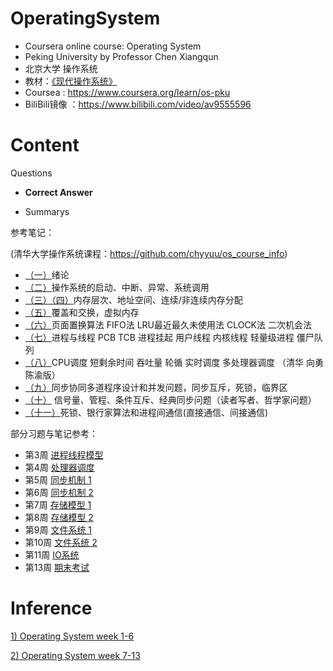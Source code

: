 
 OperatingSystem
====================

- Coursera online course: Operating System
- Peking University by Professor Chen Xiangqun
- 北京大学 操作系统
- 教材：[《现代操作系统》](https://www.amazon.cn/dp/B002GKAMFA/)
- Coursea : https://www.coursera.org/learn/os-pku
- BiliBili镜像 ：https://www.bilibili.com/video/av9555596

# Content
Questions
* **Correct Answer**

* Summarys

参考笔记：

(清华大学操作系统课程：https://github.com/chyyuu/os_course_info)

- [（一）](https://blog.csdn.net/github_36487770/article/details/54924928)绪论
- [（二）](https://blog.csdn.net/github_36487770/article/details/54925696)操作系统的启动、中断、异常、系统调用
- [（三）（四）](https://blog.csdn.net/github_36487770/article/details/54933265)内存层次、地址空间、连续/非连续内存分配
- [（五）](https://blog.csdn.net/github_36487770/article/details/54934919)覆盖和交换，虚拟内存
- [（六）](https://blog.csdn.net/github_36487770/article/details/59127556)页面置换算法 FIFO法 LRU最近最久未使用法 CLOCK法 二次机会法
- [（七）](https://blog.csdn.net/github_36487770/article/details/60144610)进程与线程 PCB TCB 进程挂起 用户线程 内核线程 轻量级进程 僵尸队列
- [（八）](https://blog.csdn.net/github_36487770/article/details/72864479)CPU调度 短剩余时间 吞吐量 轮循 实时调度 多处理器调度 （清华 向勇 陈渝版）
- [（九）](https://blog.csdn.net/github_36487770/article/details/78861584)同步协同多道程序设计和并发问题，同步互斥，死锁，临界区
- [（十）](https://blog.csdn.net/github_36487770/article/details/78892825) 信号量、管程、条件互斥、经典同步问题（读者写者、哲学家问题）
- [（十一）](https://blog.csdn.net/github_36487770/article/details/78899664)死锁、银行家算法和进程间通信(直接通信、间接通信)

部分习题与笔记参考：

- 第3周 [进程线程模型](https://www.cnblogs.com/jay54520/p/6528191.html)
- 第4周 [处理器调度](https://www.cnblogs.com/jay54520/p/6556358.html)
- 第5周 [同步机制 1](https://www.cnblogs.com/jay54520/p/6562421.html)
- 第6周 [同步机制 2](https://www.cnblogs.com/jay54520/p/6579896.html)
- 第7周 [存储模型 1](https://www.cnblogs.com/jay54520/p/6596400.html)
- 第8周 [存储模型 2](https://www.cnblogs.com/jay54520/p/6607662.html)
- 第9周 [文件系统 1](https://www.cnblogs.com/jay54520/p/6665448.html)
- 第10周 [文件系统 2](https://www.cnblogs.com/jay54520/p/6667300.html)
- 第11周 [IO系统](https://www.cnblogs.com/jay54520/p/6752847.html)
- 第13周 [期末考试](https://www.cnblogs.com/jay54520/p/6796483.html)

# Inference
[1) Operating System week 1-6](https://github.com/liguanzhu92/OperatingSystem)

[2) Operating System week 7-13](https://github.com/mczdsikc/Coursera_Operating_Systems_PKU)